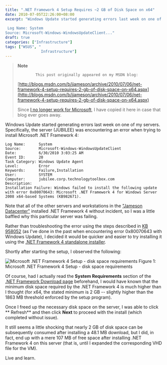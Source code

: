 ```yaml
---
title: ".NET Framework 4 Setup Requires ~2 GB of Disk Space on x64"
date: 2010-07-05T22:26:00+08:00
excerpt: "Windows Update started generating errors last week on one of my servers. Specifically, the server (JUBILEE) was encountering an error when trying to install Microsoft .NET Framework 4: 
 
 Log Name: System
Source: Microsoft-Windows-WindowsUpdateClient..."
draft: true
categories: ["Infrastructure"]
tags: ["WSUS", "
                Infrastructure"]
---
```


> **Note**
> 
>             This post originally appeared on my MSDN blog:
> 
> [http://blogs.msdn.com/b/jjameson/archive/2010/07/06/net-framework-4-setup-requires-2-gb-of-disk-space-on-x64.aspx](http://blogs.msdn.com/b/jjameson/archive/2010/07/06/net-framework-4-setup-requires-2-gb-of-disk-space-on-x64.aspx)
> 
> Since [I no longer work for Microsoft](/blog/jjameson/2011/09/02/last-day-with-microsoft), I have copied it here in case that blog ever goes away.

Windows Update started generating errors last week on one of my servers. Specifically, the server (JUBILEE) was encountering an error when trying to install Microsoft .NET Framework 4:

```
Log Name:      System
Source:        Microsoft-Windows-WindowsUpdateClient
Date:          6/30/2010 3:03:25 AM
Event ID:      20
Task Category: Windows Update Agent
Level:         Error
Keywords:      Failure,Installation
User:          SYSTEM
Computer:      jubilee.corp.technologytoolbox.com
Description:
Installation Failure: Windows failed to install the following update with error 0x80070643: Microsoft .NET Framework 4 for Windows Server 2008 x64-based Systems (KB982671).
```

Note that all of the other servers and workstations in the ["Jameson Datacenter"](/blog/jjameson/2009/09/14/the-jameson-datacenter) installed .NET Framework 4 without incident, so I was a little baffled why this particular server was failing.

Rather than troubleshooting the error using the steps described in [KB 958052](http://support.microsoft.com/kb/958052) (as I've done in the past when encountering error 0x80070643 with Windows Update), I decided it would be quicker and easier to try installing it using the [.NET Framework 4 standalone installer](http://www.microsoft.com/downloads/details.aspx?displaylang=en&FamilyID=0a391abd-25c1-4fc0-919f-b21f31ab88b7).

Shortly after starting the setup, I observed the following:

![Microsoft .NET Framework 4 Setup - disk space requirements](https://www.technologytoolbox.com/blog/images/www_technologytoolbox_com/blog/jjameson/8/o_Microsoft%20.NET%20Framework%204%20Setup%20Requirements.png)
Figure 1: Microsoft .NET Framework 4 Setup - disk space requirements

Of course, had I actually read the **System Requirements** section of the [.NET Framework Download
page](http://www.microsoft.com/net/Download.aspx) beforehand, I would have known that the minimum disk space required by the .NET Framework 4 is much higher than I thought (for x64, the stated minimum is 2 GB -- slightly higher than the 1863 MB threshold enforced by the setup program).

Once I freed up the necessary disk space on the server, I was able to click **            Refresh** and then click **Next** to proceed with the install (which completed without issue).

It still seems a little shocking that nearly 2 GB of disk space can be subsequently consumed after installing a 48.1 MB download, but I did, in fact, end up with a mere 107 MB of free space after installing .NET Framework 4 on this server (that is, until I expanded the corresponding VHD file for the VM).

Live and learn.

